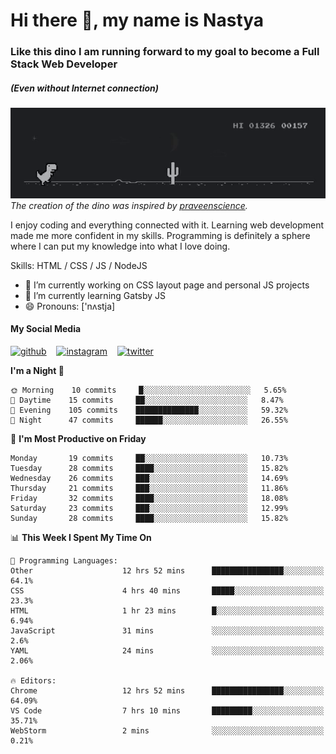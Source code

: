 # Hi there 👋, my name is Nastya
### Like this dino I am running forward to my goal to become a Full Stack Web Developer
##### (Even without Internet connection)
[//]: # (Here may be a photo)

![Dino](https://raw.githubusercontent.com/nastyacodes/nastyacodes/master/images/dino.gif)  
*The creation of the dino was inspired by [praveenscience](https://github.com/praveenscience).*  

I enjoy coding and everything connected with it.
Learning web development made me more confident in my skills.
Programming is definitely a sphere where I can put my knowledge into what I love doing.

Skills: HTML  / CSS / JS / NodeJS

- 🔭 I’m currently working on CSS layout page and personal JS projects
- 🌱 I’m currently learning Gatsby JS 
- 😄 Pronouns: ['nʌstja] 

#### My Social Media
[<img src='images\social-media\github.ico' alt='github' height='50'>](https://github.com/nastyacodes) &nbsp;&nbsp; [<img src='images\social-media\instagram.ico' alt='instagram' height='50'>](https://www.instagram.com/nastyacodes/) &nbsp;&nbsp; [<img src='images\social-media\twitter.ico' alt='twitter' height='50'>](https://twitter.com/nastyacodes)  

<!--START_SECTION:waka-->
**I'm a Night 🦉** 

```text
🌞 Morning    10 commits     █░░░░░░░░░░░░░░░░░░░░░░░░   5.65% 
🌆 Daytime    15 commits     ██░░░░░░░░░░░░░░░░░░░░░░░   8.47% 
🌃 Evening    105 commits    ██████████████░░░░░░░░░░░   59.32% 
🌙 Night      47 commits     ██████░░░░░░░░░░░░░░░░░░░   26.55%

```
📅 **I'm Most Productive on Friday** 

```text
Monday       19 commits     ██░░░░░░░░░░░░░░░░░░░░░░░   10.73% 
Tuesday      28 commits     ████░░░░░░░░░░░░░░░░░░░░░   15.82% 
Wednesday    26 commits     ███░░░░░░░░░░░░░░░░░░░░░░   14.69% 
Thursday     21 commits     ███░░░░░░░░░░░░░░░░░░░░░░   11.86% 
Friday       32 commits     ████░░░░░░░░░░░░░░░░░░░░░   18.08% 
Saturday     23 commits     ███░░░░░░░░░░░░░░░░░░░░░░   12.99% 
Sunday       28 commits     ████░░░░░░░░░░░░░░░░░░░░░   15.82%

```


📊 **This Week I Spent My Time On** 

```text
💬 Programming Languages: 
Other                    12 hrs 52 mins      ████████████████░░░░░░░░░   64.1% 
CSS                      4 hrs 40 mins       █████░░░░░░░░░░░░░░░░░░░░   23.3% 
HTML                     1 hr 23 mins        █░░░░░░░░░░░░░░░░░░░░░░░░   6.94% 
JavaScript               31 mins             ░░░░░░░░░░░░░░░░░░░░░░░░░   2.6% 
YAML                     24 mins             ░░░░░░░░░░░░░░░░░░░░░░░░░   2.06%

🔥 Editors: 
Chrome                   12 hrs 52 mins      ████████████████░░░░░░░░░   64.09% 
VS Code                  7 hrs 10 mins       █████████░░░░░░░░░░░░░░░░   35.71% 
WebStorm                 2 mins              ░░░░░░░░░░░░░░░░░░░░░░░░░   0.21%

```


<!--END_SECTION:waka-->

<!-- [![Top Langs](https://github-readme-stats.vercel.app/api/top-langs/?username=nastyacodes&layout=compact)](https://github.com/anuraghazra/github-readme-stats)

[![willianrod's wakatime stats](https://github-readme-stats.vercel.app/api/wakatime?username=nastyacodes&layout=compact)](https://github.com/anuraghazra/github-readme-stats) -->
